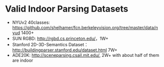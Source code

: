 

# Valid Indoor Parsing Datasets

- NYUv2 40classes: <https://github.com/shelhamer/fcn.berkeleyvision.org/tree/master/data/nyud> 1400+
- SUN RGBD: <http://rgbd.cs.princeton.edu/>，1W+
- Stanford 2D-3D-Semantics Dataset：<http://buildingparser.stanford.edu/dataset.html> 7W+
- ADE20K: <http://sceneparsing.csail.mit.edu/>, 2W+ with about half of them are indoor

